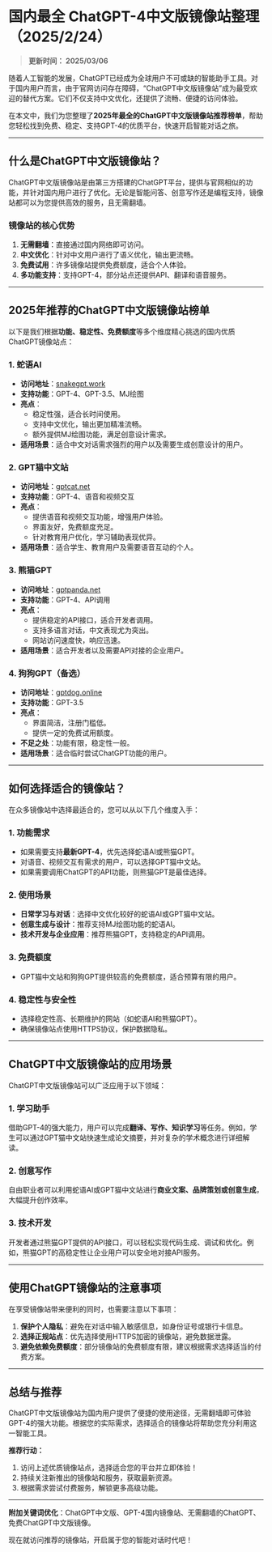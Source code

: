 # 国内最全 ChatGPT-4中文版镜像站整理（2025/2/24）
> **更新时间： 2025/03/06**  

随着人工智能的发展，ChatGPT已经成为全球用户不可或缺的智能助手工具。对于国内用户而言，由于官网访问存在障碍，“ChatGPT中文版镜像站”成为最受欢迎的替代方案。它们不仅支持中文优化，还提供了流畅、便捷的访问体验。

在本文中，我们为您整理了**2025年最全的ChatGPT中文版镜像站推荐榜单**，帮助您轻松找到免费、稳定、支持GPT-4的优质平台，快速开启智能对话之旅。 

---

## 什么是ChatGPT中文版镜像站？

ChatGPT中文版镜像站是由第三方搭建的ChatGPT平台，提供与官网相似的功能，并针对国内用户进行了优化。无论是智能问答、创意写作还是编程支持，镜像站都可以为您提供高效的服务，且无需翻墙。

### **镜像站的核心优势**
1. **无需翻墙**：直接通过国内网络即可访问。
2. **中文优化**：针对中文用户进行了语义优化，输出更流畅。
3. **免费试用**：许多镜像站提供免费额度，适合个人体验。
4. **多功能支持**：支持GPT-4，部分站点还提供API、翻译和语音服务。

---

## 2025年推荐的ChatGPT中文版镜像站榜单

以下是我们根据**功能、稳定性、免费额度**等多个维度精心挑选的国内优质ChatGPT镜像站点：

### **1. 蛇语AI**
- **访问地址**：[snakegpt.work](https://snakegpt.work)
- **支持功能**：GPT-4、GPT-3.5、MJ绘图
- **亮点**：
  - 稳定性强，适合长时间使用。
  - 支持中文优化，输出更加精准流畅。
  - 额外提供MJ绘图功能，满足创意设计需求。
- **适用场景**：适合中文对话需求强烈的用户以及需要生成创意设计的用户。

### **2. GPT猫中文站**
- **访问地址**：[gptcat.net](https://gptcat.net)
- **支持功能**：GPT-4、语音和视频交互
- **亮点**：
  - 提供语音和视频交互功能，增强用户体验。
  - 界面友好，免费额度充足。
  - 针对教育用户优化，学习辅助表现优异。
- **适用场景**：适合学生、教育用户及需要语音互动的个人。

### **3. 熊猫GPT**
- **访问地址**：[gptpanda.net](https://ai-panda.xyz/login?invite_code=34137c47)
- **支持功能**：GPT-4、API调用
- **亮点**：
  - 提供稳定的API接口，适合开发者调用。
  - 支持多语言对话，中文表现尤为突出。
  - 网站访问速度快，响应迅速。
- **适用场景**：适合开发者以及需要API对接的企业用户。

### **4. 狗狗GPT（备选）**
- **访问地址**：[gptdog.online](https://gptdog.online)
- **支持功能**：GPT-3.5
- **亮点**：
  - 界面简洁，注册门槛低。
  - 提供一定的免费试用额度。
- **不足之处**：功能有限，稳定性一般。
- **适用场景**：适合临时尝试ChatGPT功能的用户。

---

## 如何选择适合的镜像站？

在众多镜像站中选择最适合的，您可以从以下几个维度入手：

### **1. 功能需求**
- 如果需要支持**最新GPT-4**，优先选择蛇语AI或熊猫GPT。
- 对语音、视频交互有需求的用户，可以选择GPT猫中文站。
- 如果需要调用ChatGPT的API功能，则熊猫GPT是最佳选择。

### **2. 使用场景**
- **日常学习与对话**：选择中文优化较好的蛇语AI或GPT猫中文站。
- **创意生成与设计**：推荐支持MJ绘图功能的蛇语AI。
- **技术开发与企业应用**：推荐熊猫GPT，支持稳定的API调用。

### **3. 免费额度**
- GPT猫中文站和狗狗GPT提供较高的免费额度，适合预算有限的用户。

### **4. 稳定性与安全性**
- 选择稳定性高、长期维护的网站（如蛇语AI和熊猫GPT）。
- 确保镜像站点使用HTTPS协议，保护数据隐私。

---

## ChatGPT中文版镜像站的应用场景

ChatGPT中文版镜像站可以广泛应用于以下领域：

### **1. 学习助手**
借助GPT-4的强大能力，用户可以完成**翻译、写作、知识学习**等任务。例如，学生可以通过GPT猫中文站快速生成论文摘要，并对复杂的学术概念进行详细解读。

### **2. 创意写作**
自由职业者可以利用蛇语AI或GPT猫中文站进行**商业文案、品牌策划或创意生成**，大幅提升创作效率。

### **3. 技术开发**
开发者通过熊猫GPT提供的API接口，可以轻松实现代码生成、调试和优化。例如，熊猫GPT的高稳定性让企业用户可以安全地对接API服务。

---

## 使用ChatGPT镜像站的注意事项

在享受镜像站带来便利的同时，也需要注意以下事项：

1. **保护个人隐私**：避免在对话中输入敏感信息，如身份证号或银行卡信息。
2. **选择正规站点**：优先选择使用HTTPS加密的镜像站，避免数据泄露。
3. **避免依赖免费额度**：部分镜像站的免费额度有限，建议根据需求选择适当的付费方案。

---

## 总结与推荐

ChatGPT中文版镜像站为国内用户提供了便捷的使用途径，无需翻墙即可体验GPT-4的强大功能。根据您的实际需求，选择适合的镜像站将帮助您充分利用这一智能工具。

**推荐行动：**
1. 访问上述优质镜像站点，选择适合您的平台并立即体验！
2. 持续关注新推出的镜像站和服务，获取最新资源。
3. 根据需求尝试付费服务，解锁更多高级功能。

---

**附加关键词优化**：ChatGPT中文版、GPT-4国内镜像站、无需翻墙的ChatGPT、免费ChatGPT中文版镜像。

现在就访问推荐的镜像站，开启属于您的智能对话时代吧！
                                                                                                                                                                                   